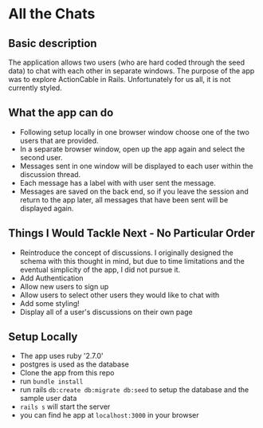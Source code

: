 # All the Chats

## Basic description
The application allows two users (who are hard coded through the seed data) to chat with each other in separate windows. The purpose of the app was to explore ActionCable in Rails. Unfortunately for us all, it is not currently styled.

## What the app can do
  * Following setup locally in one browser window choose one of the two users that are provided. 
  * In a separate browser window, open up the app again and select the second user.
  * Messages sent in one window will be displayed to each user within the discussion thread.
  * Each message has a label with with user sent the message.
  * Messages are saved on the back end, so if you leave the session and return to the app later, all messages that have been sent will be displayed again.

## Things I Would Tackle Next - No Particular Order
  * Reintroduce the concept of discussions. I originally designed the schema with this thought in mind, but due to time limitations and the eventual simplicity of the app, I did not pursue it.
  * Add Authentication
  * Allow new users to sign up
  * Allow users to select other users they would like to chat with
  * Add some styling!
  * Display all of a user's discussions on their own page

## Setup Locally
  * The app uses ruby '2.7.0'
  * postgres is used as the database
  * Clone the app from this repo
  * run `bundle install`
  * run rails `db:create db:migrate db:seed` to setup the database and the sample user data
  * `rails s` will start the server
  *  you can find he app at `localhost:3000` in your browser


